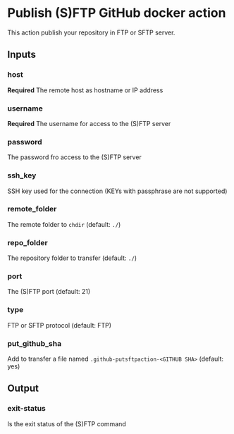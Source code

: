 # Publish (S)FTP GitHub docker action

This action publish your repository in FTP or SFTP server.

## Inputs

### host

**Required** The remote host as hostname or IP address

### username

**Required** The username for access to the (S)FTP server

### password

The password fro access to the (S)FTP server

### ssh_key

SSH key used for the connection (KEYs with passphrase are not supported)

### remote_folder

The remote folder to `chdir` (default: `./`)

### repo_folder

The repository folder to transfer (default: `./`)

### port

The (S)FTP port (default: 21)

### type

FTP or SFTP protocol (default: FTP)

### put_github_sha

Add to transfer a file named `.github-putsftpaction-<GITHUB SHA>` (default: yes)

## Output

### exit-status

Is the exit status of the (S)FTP command